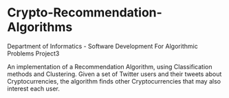 # Crypto-Recommendation-Algorithms
Department of Informatics - Software Development For Algorithmic Problems Project3 

An implementation of a Recommendation Algorithm, using Classification methods and Clustering.
Given a set of Twitter users and their tweets about Cryptocurrencies, the algorithm finds other Cryptocurrencies
that may also interest each user.
